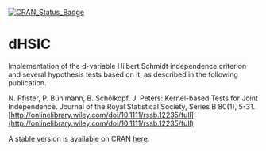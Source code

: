[![CRAN_Status_Badge](http://www.r-pkg.org/badges/version/dHSIC)](https://cran.r-project.org/package=dHSIC)

# dHSIC

Implementation of the d-variable Hilbert Schmidt independence
criterion and several hypothesis tests based on it, as described in the following publication.

N. Pfister, P. Bühlmann, B. Schölkopf, J. Peters: Kernel-based Tests for Joint Independence. Journal of the Royal Statistical Society, Series B 80(1), 5-31. [http://onlinelibrary.wiley.com/doi/10.1111/rssb.12235/full](http://onlinelibrary.wiley.com/doi/10.1111/rssb.12235/full)


A stable version is available on CRAN [here](https://cran.r-project.org/package=dHSIC).